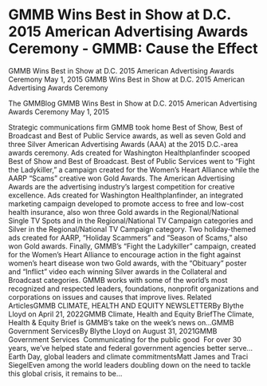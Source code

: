 # GMMB Wins Best in Show at D.C. 2015 American Advertising Awards Ceremony - GMMB: Cause the Effect


GMMB Wins Best in Show at D.C. 2015 American Advertising Awards Ceremony
May 1, 2015
GMMB Wins Best in Show at D.C. 2015 American Advertising Awards Ceremony
 
The GMMBlog
 GMMB Wins Best in Show at D.C. 2015 American Advertising Awards Ceremony
May 1, 2015
 
Strategic communications firm GMMB took home Best of Show, Best of Broadcast and Best of Public Service awards, as well as seven Gold and three Silver American Advertising Awards (AAA) at the 2015 D.C.-area awards ceremony. Ads created for Washington Healthplanfinder scooped Best of Show and Best of Broadcast. Best of Public Services went to “Fight the Ladykiller,” a campaign created for the Women’s Heart Alliance while the AARP “Scams” creative won Gold Awards. The American Advertising Awards are the advertising industry’s largest competition for creative excellence.
Ads created for Washington Healthplanfinder, an integrated marketing campaign developed to promote access to free and low-cost health insurance, also won three Gold awards in the Regional/National Single TV Spots and in the Regional/National TV Campaign categories and Silver in the Regional/National TV Campaign category. Two holiday-themed ads created for AARP, “Holiday Scammers” and “Season of Scams,” also won Gold awards.
Finally, GMMB’s “Fight the Ladykiller” campaign, created for the Women’s Heart Alliance to encourage action in the fight against women’s heart disease won two Gold awards, with the “Obituary” poster and “Inflict” video each winning Silver awards in the Collateral and Broadcast categories.
GMMB works with some of the world’s most recognized and respected leaders, foundations, nonprofit organizations and corporations on issues and causes that improve lives.
Related ArticlesGMMB CLIMATE, HEALTH AND EQUITY NEWSLETTERBy Blythe Lloyd on April 21, 2022GMMB Climate, Health and Equity BriefThe Climate, Health & Equity Brief is GMMB’s take on the week’s news on…GMMB Government ServicesBy Blythe Lloyd on August 31, 2021GMMB Government Services 
Communicating for the public good
 For over 30 years, we’ve helped state and federal government agencies better serve…Earth Day, global leaders and climate commitmentsMatt James and Traci SiegelEven among the world leaders doubling down on the need to tackle this global crisis, it remains to be…
